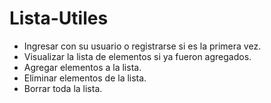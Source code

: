 # Lista-Utiles

- Ingresar con su usuario o registrarse si es la primera vez.
- Visualizar la lista de elementos si ya fueron agregados.
- Agregar elementos a la lista.
- Eliminar elementos de la lista.
- Borrar toda la lista.
